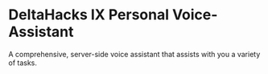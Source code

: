 # DeltaHacks IX Personal Voice-Assistant
A comprehensive, server-side voice assistant that assists with you a variety of tasks. 
